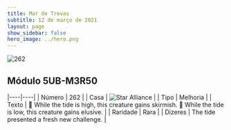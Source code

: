 ```yaml
---
title: Mar de Trevas
subtitle: 12 de março de 2021
layout: page
show_sidebar: false
hero_image: ../hero.png
---
```


![262](https://cdn.keyforgegame.com/media/card_front/pt/496_262_CFQJ3Q4C5Q8_pt.png)

## Módulo 5UB-M3R50

|----|----|
| Número | 262 |
| Casa | ![Star Alliance](https://archonarcana.com/images/thumb/7/7d/Star_Alliance.png/22px-Star_Alliance.png "Aliança Estelar") |
| Tipo | Melhoria |
| Texto |  While the tide is high, this creature gains skirmish.   While the tide is low, this creature gains elusive. |
| Raridade | Rara |
| Dizeres | The tide presented a fresh new challenge. |
